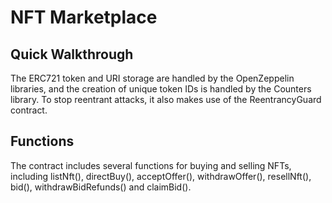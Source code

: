 # NFT Marketplace

## Quick Walkthrough

The ERC721 token and URI storage are handled by the OpenZeppelin libraries, and the creation of unique token IDs is handled by the Counters library. To stop reentrant attacks, it also makes use of the ReentrancyGuard contract.

## Functions

The contract includes several functions for buying and selling NFTs, including listNft(), directBuy(), acceptOffer(), withdrawOffer(), resellNft(), bid(), withdrawBidRefunds() and claimBid().
